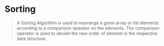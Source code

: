 # Sorting

> A Sorting Algorithm is used to rearrange a given array or list elements according to a comparison operator on the elements. The comparison operator is used to decide the new order of element in the respective data structure.
